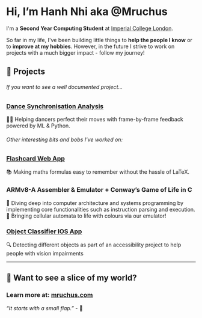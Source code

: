 # Hi, I’m Hanh Nhi aka @Mruchus

I'm a **Second Year Computing Student** at [Imperial College London](https://www.imperial.ac.uk/).

So far in my life, I've been building little things to **help the people I know** or to **improve at my hobbies**. However, in the future I strive to work on projects with a much bigger impact - follow my journey!

## 🚀 Projects

###### If you want to see a well documented project...

### [Dance Synchronisation Analysis](https://github.com/Mruchus/dance-sync-analysis)
💃🕺 Helping dancers perfect their moves with frame-by-frame feedback powered by ML & Python.

###### Other interesting bits and bobs I've worked on:

### [Flashcard Web App](https://github.com/Mruchus/flashcard-web-app)
📚 Making maths formulas easy to remember without the hassle of LaTeX.

### ARMv8-A Assembler & Emulator + Conway’s Game of Life in C
🔧 Diving deep into computer architecture and systems programming by implementing core functionalities such as instruction parsing and execution.\
🐛 Bringing cellular automata to life with colours via our emulator!

### [Object Classifier IOS App](https://github.com/Mruchus/imageclassifier)
🔍 Detecting different objects as part of an accessibility project to help people with vision impairments

---

## 🌌 Want to see a slice of my world?
### Learn more at: [mruchus.com](https://mruchus.com)
*“It starts with a small flap.”* - 🌙
